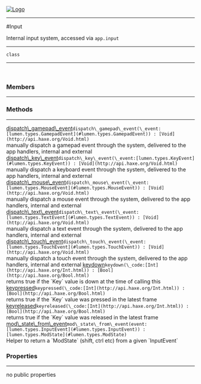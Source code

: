 
[![Logo](../../../images/logo.png)](../../../api/index.html)

---



#Input

Internal input system, accessed via `app.input`

---

`class`
<span class="meta">

</span>


---

&nbsp;
&nbsp;

<h3>Members</h3> <hr/>

<h3>Methods</h3> <hr/><span class="method apipage">
            <a name="dispatch_gamepad_event"><a class="lift" href="#dispatch_gamepad_event">dispatch\_gamepad\_event</a></a><code class="signature apipage">dispatch\_gamepad\_event(\_event:<span>[lumen.types.GamepadEvent](#lumen.types.GamepadEvent)</span>) : [Void](http://api.haxe.org/Void.html)</code><br/><span class="small_desc_flat">manually dispatch a gamepad event through the system, delivered to the app handlers, internal and external</span>
        </span>
    <span class="method apipage">
            <a name="dispatch_key_event"><a class="lift" href="#dispatch_key_event">dispatch\_key\_event</a></a><code class="signature apipage">dispatch\_key\_event(\_event:<span>[lumen.types.KeyEvent](#lumen.types.KeyEvent)</span>) : [Void](http://api.haxe.org/Void.html)</code><br/><span class="small_desc_flat">manually dispatch a keyboard event through the system, delivered to the app handlers, internal and external</span>
        </span>
    <span class="method apipage">
            <a name="dispatch_mouse_event"><a class="lift" href="#dispatch_mouse_event">dispatch\_mouse\_event</a></a><code class="signature apipage">dispatch\_mouse\_event(\_event:<span>[lumen.types.MouseEvent](#lumen.types.MouseEvent)</span>) : [Void](http://api.haxe.org/Void.html)</code><br/><span class="small_desc_flat">manually dispatch a mouse event through the system, delivered to the app handlers, internal and external</span>
        </span>
    <span class="method apipage">
            <a name="dispatch_text_event"><a class="lift" href="#dispatch_text_event">dispatch\_text\_event</a></a><code class="signature apipage">dispatch\_text\_event(\_event:<span>[lumen.types.TextEvent](#lumen.types.TextEvent)</span>) : [Void](http://api.haxe.org/Void.html)</code><br/><span class="small_desc_flat">manually dispatch a text event through the system, delivered to the app handlers, internal and external</span>
        </span>
    <span class="method apipage">
            <a name="dispatch_touch_event"><a class="lift" href="#dispatch_touch_event">dispatch\_touch\_event</a></a><code class="signature apipage">dispatch\_touch\_event(\_event:<span>[lumen.types.TouchEvent](#lumen.types.TouchEvent)</span>) : [Void](http://api.haxe.org/Void.html)</code><br/><span class="small_desc_flat">manually dispatch a touch event through the system, delivered to the app handlers, internal and external</span>
        </span>
    <span class="method apipage">
            <a name="keydown"><a class="lift" href="#keydown">keydown</a></a><code class="signature apipage">keydown(\_code:<span>[Int](http://api.haxe.org/Int.html)</span>) : [Bool](http://api.haxe.org/Bool.html)</code><br/><span class="small_desc_flat">returns true if the `Key` value is down at the time of calling this</span>
        </span>
    <span class="method apipage">
            <a name="keypressed"><a class="lift" href="#keypressed">keypressed</a></a><code class="signature apipage">keypressed(\_code:<span>[Int](http://api.haxe.org/Int.html)</span>) : [Bool](http://api.haxe.org/Bool.html)</code><br/><span class="small_desc_flat">returns true if the `Key` value was pressed in the latest frame</span>
        </span>
    <span class="method apipage">
            <a name="keyreleased"><a class="lift" href="#keyreleased">keyreleased</a></a><code class="signature apipage">keyreleased(\_code:<span>[Int](http://api.haxe.org/Int.html)</span>) : [Bool](http://api.haxe.org/Bool.html)</code><br/><span class="small_desc_flat">returns true if the `Key` value was released in the latest frame</span>
        </span>
    <span class="method apipage">
            <a name="mod_state_from_event"><a class="lift" href="#mod_state_from_event">mod\_state\_from\_event</a></a><code class="signature apipage">mod\_state\_from\_event(event:<span>[lumen.types.InputEvent](#lumen.types.InputEvent)</span>) : [lumen.types.ModState](#lumen.types.ModState)</code><br/><span class="small_desc_flat">Helper to return a `ModState` (shift, ctrl etc) from a given `InputEvent`</span>
        </span>
    

<h3>Properties</h3> <hr/>no public properties

&nbsp;
&nbsp;
&nbsp;